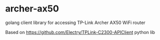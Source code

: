 # archer-ax50
golang client library for accessing TP-Link Archer AX50 WiFi router

Based on https://github.com/Electry/TPLink-C2300-APIClient python lib
